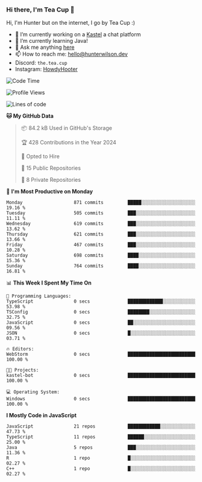 ### Hi there, I'm Tea Cup 👋 

Hi, I'm Hunter but on the internet, I go by Tea Cup :)

- 🔭 I’m currently working on a [Kastel](https://github.com/KastelApp) a chat platform
- 🌱 I’m currently learning Java!
- 💬 Ask me anything [here](https://github.com/TheTeaCup/TheTeaCup/issues)
- 📫 How to reach me: [hello@hunterwilson.dev](mailto:hello@hunterwilson.dev)
- Discord: `the.tea.cup`
- Instagram: [HowdyHooter](https://instagram.com/HowdyHooter)

<!--START_SECTION:waka-->
![Code Time](http://img.shields.io/badge/Code%20Time-572%20hrs%2038%20mins-blue)

![Profile Views](http://img.shields.io/badge/Profile%20Views-6-blue)

![Lines of code](https://img.shields.io/badge/From%20Hello%20World%20I%27ve%20Written-1.5%20million%20lines%20of%20code-blue)

**🐱 My GitHub Data** 

> 📦 84.2 kB Used in GitHub's Storage 
 > 
> 🏆 428 Contributions in the Year 2024
 > 
> 💼 Opted to Hire
 > 
> 📜 15 Public Repositories 
 > 
> 🔑 8 Private Repositories 
 > 
📅 **I'm Most Productive on Monday** 

```text
Monday                   871 commits         █████░░░░░░░░░░░░░░░░░░░░   19.16 % 
Tuesday                  505 commits         ███░░░░░░░░░░░░░░░░░░░░░░   11.11 % 
Wednesday                619 commits         ███░░░░░░░░░░░░░░░░░░░░░░   13.62 % 
Thursday                 621 commits         ███░░░░░░░░░░░░░░░░░░░░░░   13.66 % 
Friday                   467 commits         ███░░░░░░░░░░░░░░░░░░░░░░   10.28 % 
Saturday                 698 commits         ████░░░░░░░░░░░░░░░░░░░░░   15.36 % 
Sunday                   764 commits         ████░░░░░░░░░░░░░░░░░░░░░   16.81 % 
```


📊 **This Week I Spent My Time On** 

```text
💬 Programming Languages: 
TypeScript               0 secs              █████████████░░░░░░░░░░░░   53.98 % 
TSConfig                 0 secs              ████████░░░░░░░░░░░░░░░░░   32.75 % 
JavaScript               0 secs              ██░░░░░░░░░░░░░░░░░░░░░░░   09.56 % 
JSON                     0 secs              █░░░░░░░░░░░░░░░░░░░░░░░░   03.71 % 

🔥 Editors: 
WebStorm                 0 secs              █████████████████████████   100.00 % 

🐱‍💻 Projects: 
kastel-bot               0 secs              █████████████████████████   100.00 % 

💻 Operating System: 
Windows                  0 secs              █████████████████████████   100.00 % 
```

**I Mostly Code in JavaScript** 

```text
JavaScript               21 repos            ████████████░░░░░░░░░░░░░   47.73 % 
TypeScript               11 repos            ██████░░░░░░░░░░░░░░░░░░░   25.00 % 
Java                     5 repos             ███░░░░░░░░░░░░░░░░░░░░░░   11.36 % 
R                        1 repo              █░░░░░░░░░░░░░░░░░░░░░░░░   02.27 % 
C++                      1 repo              █░░░░░░░░░░░░░░░░░░░░░░░░   02.27 % 
```




<!--END_SECTION:waka-->
